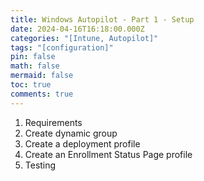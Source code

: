```yaml
---
title: Windows Autopilot - Part 1 - Setup
date: 2024-04-16T16:18:00.000Z
categories: "[Intune, Autopilot]"
tags: "[configuration]"
pin: false
math: false
mermaid: false
toc: true
comments: true
---
```

1. Requirements
2. Create dynamic group
3. Create a deployment profile
4. Create an Enrollment Status Page profile
5. Testing
